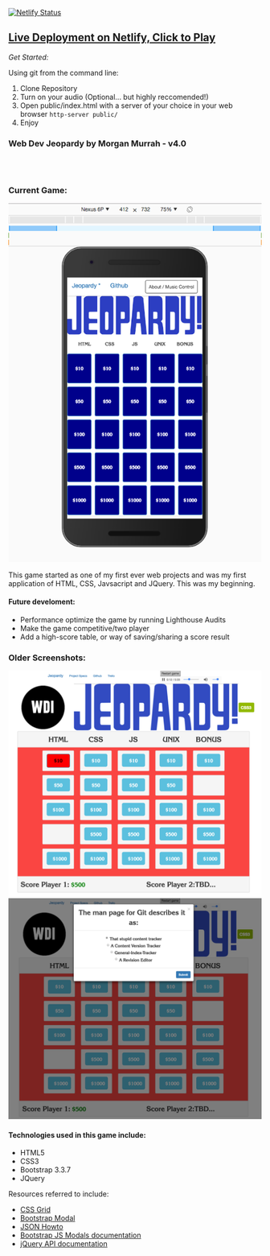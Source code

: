 

[![Netlify Status](https://api.netlify.com/api/v1/badges/d2988db9-2b31-44b8-8174-2558da78c846/deploy-status)](https://app.netlify.com/sites/webdev-jeopardy/deploys)


## [Live Deployment on Netlify, Click to Play](https://webdev-jeopardy.netlify.app/)

*Get Started:*

Using git from the command line:

 1. Clone Repository
 2. Turn on your audio (Optional... but highly reccomended!)
 3. Open public/index.html with a server of your choice in your web browser `http-server public/`
 4. Enjoy

<!-- Using Docker via [Dockerhub](https://hub.docker.com/repository/docker/airbr/webdev-jeopardy):

1. `docker run -d -P --name jeopardy airbr/webdev-jeopardy` 
2. `docker port jeopardy`
3. Visit at the ports assigned! -->

### Web Dev Jeopardy by Morgan Murrah - v4.0

<br>
<br>

### Current Game:

![](readme-assets/mobilescreenshot-jeopardy.png)

This game started as one of my first ever web projects and was my first application of HTML, CSS, Javsacript and JQuery. This was my beginning. 
#### Future develoment:

* Performance optimize the game by running Lighthouse Audits
* Make the game competitive/two player
* Add a high-score table, or way of saving/sharing a score result

### Older Screenshots:

![](readme-assets/wdi-jeopardy-v1.5-main.png)
![](readme-assets/wdi-jeopardy-v1.5-modal.png)

#### Technologies used in this game include:

 * HTML5
 * CSS3
 * Bootstrap 3.3.7
 * JQuery

Resources referred to include:

* [CSS Grid](https://developer.mozilla.org/en-US/docs/Web/CSS/CSS_Grid_Layout)
* [Bootstrap Modal](http://www.w3schools.com/bootstrap/bootstrap_modal.asp)
* [JSON Howto](http://www.w3schools.com/json/json_eval.asp)
* [Bootstrap JS Modals documentation](https://getbootstrap.com/javascript/#modals)
* [jQuery API documentation](https://api.jquery.com/)







